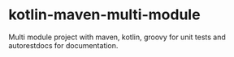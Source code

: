 # kotlin-maven-multi-module
Multi module project with maven, kotlin, groovy for unit tests and autorestdocs for documentation.
